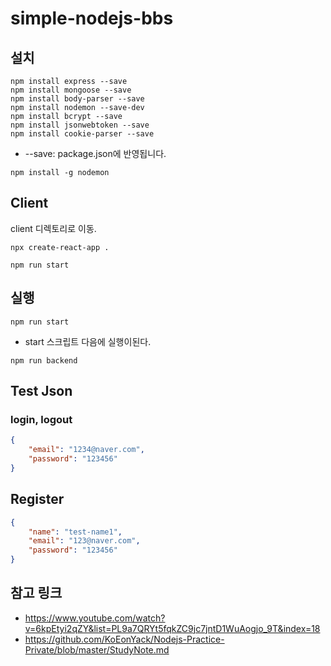 # simple-nodejs-bbs

## 설치

```
npm install express --save
npm install mongoose --save
npm install body-parser --save
npm install nodemon --save-dev
npm install bcrypt --save
npm install jsonwebtoken --save
npm install cookie-parser --save
```
- --save: package.json에 반영됩니다.


```
npm install -g nodemon
```

## Client

client 디렉토리로 이동.
```
npx create-react-app .
```


```
npm run start
```


## 실행

```
npm run start
```
- start 스크립트 다음에 실행이된다.


```
npm run backend
```


## Test Json

### login, logout

``` json
{
	"email": "1234@naver.com",
	"password": "123456"
}
```

## Register

``` json
{
	"name": "test-name1",
	"email": "123@naver.com",
	"password": "123456"
}
```


## 참고 링크

- https://www.youtube.com/watch?v=6kpEtyi2qZY&list=PL9a7QRYt5fqkZC9jc7jntD1WuAogjo_9T&index=18
- https://github.com/KoEonYack/Nodejs-Practice-Private/blob/master/StudyNote.md
